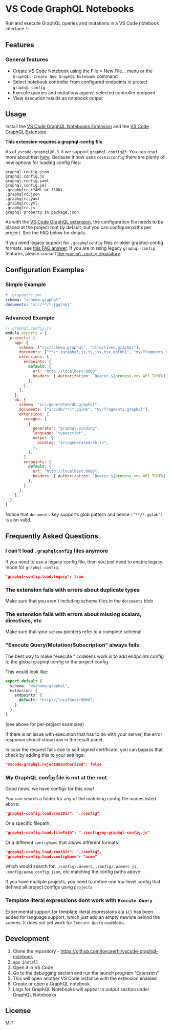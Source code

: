 # VS Code GraphQL Notebooks

Run and execute GraphQL queries and mutations in a VS Code notebook interface ✨

## Features

### General features

- Create VS Code Notebook using the File > New File... menu or the `GraphQL: Create New GraphQL Notebook` command
- Select notebook controller from configured endpoints in project `graphql-config`
- Execute queries and mutations against selected controller endpoint
- View execution results as notebook output

## Usage

Install the [VS Code GraphQL Notebooks Extension](https://marketplace.visualstudio.com/items?itemName=joyceerhl.vscode-graphql-notebook) and the [VS Code GraphQL Extension](https://marketplace.visualstudio.com/items?itemName=graphql.vscode-graphql).

**This extension requires a graphql-config file**.

As of `vscode-graphql@0.3.0` we support `graphql-config@3`. You can read more about that [here](https://www.graphql-config.com/docs/user/user-usage). Because it now uses `cosmicconfig` there are plenty of new options for loading config files:

```
graphql.config.json
graphql.config.js
graphql.config.yaml
graphql.config.yml
.graphqlrc (YAML or JSON)
.graphqlrc.json
.graphqlrc.yaml
.graphqlrc.yml
.graphqlrc.js
graphql property in package.json
```

As with the [VS Code GraphQL extension](https://marketplace.visualstudio.com/items?itemName=GraphQL.vscode-graphql), the configuration file needs to be placed at the project root by default, but you can configure paths per project. See the FAQ below for details.

If you need legacy support for `.graphqlconfig` files or older graphql-config formats, see [this FAQ answer](#legacy). If you are missing legacy `graphql-config` features, please consult [the `graphql-config` repository](https://github.com/kamilkisiela/graphql-config).

## Configuration Examples

### Simple Example

```yaml
# .graphqlrc.yml
schema: "schema.graphql"
documents: "src/**/*.{gqlnb}"
```

### Advanced Example

```js
// graphql.config.js
module.exports = {
  projects: {
    app: {
      schema: ["src/schema.graphql", "directives.graphql"],
      documents: ["**/*.{graphql,js,ts,jsx,tsx,gqlnb}", "my/fragments.graphql"],
      extensions: {
        endpoints: {
          default: {
            url: "http://localhost:8000",
            headers: { Authorization: `Bearer ${process.env.API_TOKEN}` },
          },
        },
      },
    },
    db: {
      schema: "src/generated/db.graphql",
      documents: ["src/db/**/*.gqlnb", "my/fragments.graphql"],
      extensions: {
        codegen: [
          {
            generator: "graphql-binding",
            language: "typescript",
            output: {
              binding: "src/generated/db.ts",
            },
          },
        ],
        endpoints: {
          default: {
            url: "http://localhost:8080",
            headers: { Authorization: `Bearer ${process.env.API_TOKEN}` },
          },
        },
      },
    },
  },
}
```

Notice that `documents` key supports glob pattern and hence `["**/*.gqlnb"]` is also valid.

## Frequently Asked Questions

<span id="legacy" />

### I can't load `.graphqlconfig` files anymore

If you need to use a legacy config file, then you just need to enable legacy mode for `graphql-config`:

```json
"graphql-config.load.legacy": true
```

### The extension fails with errors about duplicate types

Make sure that you aren't including schema files in the `documents` blob

### The extension fails with errors about missing scalars, directives, etc

Make sure that your `schema` pointers refer to a complete schema!

### "Execute Query/Mutation/Subscription" always fails

The best way to make "execute <op type>" codelens work is to add endpoints config to the global graphql config or the project config.

This would look like:

```ts
export default {
  schema: "mschema.graphql",
  extension: {
    endpoints: {
      default: "http://localhost:9000",
    },
  },
}
```

(see above for per-project examples)

If there is an issue with execution that has to do with your server, the error response should show now in the result panel.

In case the request fails due to self signed certificate, you can bypass that check by adding this to your settings:

```json
"vscode-graphql.rejectUnauthorized": false
```

### My GraphQL config file is not at the root

Good news, we have configs for this now!

You can search a folder for any of the matching config file names listed above:

```json
"graphql-config.load.rootDir": "./config"
```

Or a specific filepath:

```json
"graphql-config.load.filePath": "./config/my-graphql-config.js"
```

Or a different `configName` that allows different formats:

```json
"graphql-config.load.rootDir": "./config",
"graphql-config.load.configName": "acme"
```

which would search for `./config/.acmerc`, `.config/.acmerc.js`, `.config/acme.config.json`, etc matching the config paths above

If you have multiple projects, you need to define one top-level config that defines all project configs using `projects`

### Template literal expressions dont work with `Execute Query`

Experimental support for template literal expressions ala `${}` has been added for language support, which just add an empty newline behind the scenes. It does not yet work for `Execute Query` codelans.

## Development

1.  Clone the repository - https://github.com/joyceerhl/vscode-graphql-notebook
1.  `npm install`
1.  Open it in VS Code
1.  Go to the debugging section and run the launch program "Extension"
1.  This will open another VS Code instance with the extension enabled
1.  Create or open a GraphQL notebook
1.  Logs for GraphQL Notebooks will appear in output section under GraphQL Notebooks

## License

MIT
